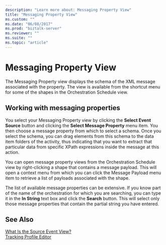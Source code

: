 ```yaml
---
description: "Learn more about: Messaging Property View"
title: "Messaging Property View"
ms.custom: ""
ms.date: "06/08/2017"
ms.prod: "biztalk-server"
ms.reviewer: ""
ms.suite: ""
ms.topic: "article"
---
```

# Messaging Property View
The Messaging Property view displays the schema of the XML message associated with the property. The view is available from the shortcut menu for some of the shapes in the Orchestration Schedule view.  
  
## Working with messaging properties  
 You select your Messaging Property view by clicking the **Select Event Source** button and clicking the **Select Message Property** menu item. You then choose a message property from which to select a schema. Once you select the schema, you can drag elements from this schema to the data item folders of the activity, thus indicating that you want to extract that particular data from specific XPath expressions inside the message at this action.  
  
 You can open message property views from the Orchestration Schedule view by right-clicking a shape that contains a message payload. This will open a context menu from which you can click the Message Payload menu item to retrieve a list of payloads associated with the shape.  
  
 The list of available message properties can be extensive. If you know part of the name of the orchestration for which you are searching, you can type it in the **In String** text box and click the **Search** button. This will select only those message properties that contain the partial string you have entered.  
  
## See Also  
 [What Is the Source Event View?](../core/what-is-the-source-event-view.md)   
 [Tracking Profile Editor](../core/tracking-profile-editor.md)
